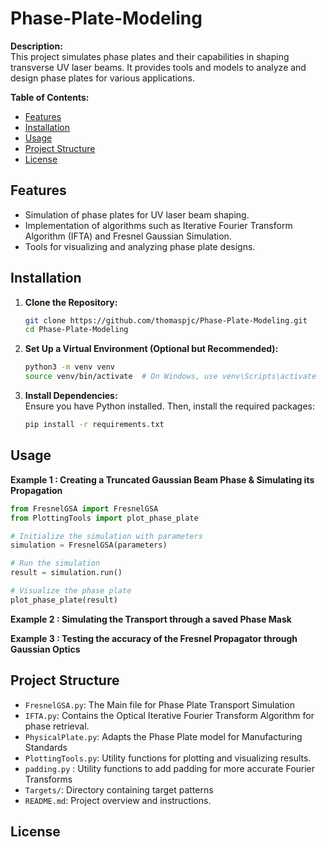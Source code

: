 # Phase-Plate-Modeling

**Description:**  
This project simulates phase plates and their capabilities in shaping transverse UV laser beams. It provides tools and models to analyze and design phase plates for various applications.

**Table of Contents:**
- [Features](#features)
- [Installation](#installation)
- [Usage](#usage)
- [Project Structure](#project-structure)
- [License](#license)

## Features

- Simulation of phase plates for UV laser beam shaping.
- Implementation of algorithms such as Iterative Fourier Transform Algorithm (IFTA) and Fresnel Gaussian Simulation.
- Tools for visualizing and analyzing phase plate designs.

## Installation

1. **Clone the Repository:**
   ```bash
   git clone https://github.com/thomaspjc/Phase-Plate-Modeling.git
   cd Phase-Plate-Modeling
   ```

2. **Set Up a Virtual Environment (Optional but Recommended):**
   ```bash
   python3 -m venv venv
   source venv/bin/activate  # On Windows, use venv\Scripts\activate
   ```

3. **Install Dependencies:**  
   Ensure you have Python installed. Then, install the required packages:
   ```bash
   pip install -r requirements.txt
   ```

## Usage

**Example 1 : Creating a Truncated Gaussian Beam Phase & Simulating its Propagation**

```python
from FresnelGSA import FresnelGSA
from PlottingTools import plot_phase_plate

# Initialize the simulation with parameters
simulation = FresnelGSA(parameters)

# Run the simulation
result = simulation.run()

# Visualize the phase plate
plot_phase_plate(result)
```

**Example 2 : Simulating the Transport through a saved Phase Mask**

**Example 3 : Testing the accuracy of the Fresnel Propagator through Gaussian Optics**

## Project Structure

- `FresnelGSA.py`: The Main file for Phase Plate Transport Simulation
- `IFTA.py`: Contains the Optical Iterative Fourier Transform Algorithm for phase retrieval.
- `PhysicalPlate.py`: Adapts the Phase Plate model for Manufacturing Standards
- `PlottingTools.py`: Utility functions for plotting and visualizing results.
- `padding.py` : Utility functions to add padding for more accurate Fourier Transforms
- `Targets/`: Directory containing target patterns
- `README.md`: Project overview and instructions.




## License

